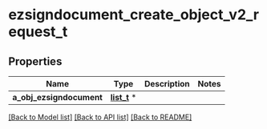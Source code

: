 # ezsigndocument_create_object_v2_request_t

## Properties
Name | Type | Description | Notes
------------ | ------------- | ------------- | -------------
**a_obj_ezsigndocument** | [**list_t**](ezsigndocument_request.md) \* |  | 

[[Back to Model list]](../README.md#documentation-for-models) [[Back to API list]](../README.md#documentation-for-api-endpoints) [[Back to README]](../README.md)



